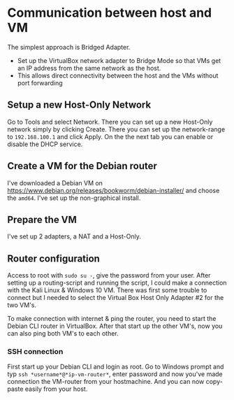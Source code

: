 # Communication between host and VM

The simplest approach is Bridged Adapter.

- Set up the VirtualBox network adapter to Bridge Mode so that VMs get an IP address from the same network as the host.
- This allows direct connectivity between the host and the VMs without port forwarding

## Setup a new Host-Only Network

Go to Tools and select Network. There you can set up a new Host-Only network simply by clicking Create. There you can set up the network-range to `192.168.100.1` and click Apply. On the the next tab you can enable or disable the DHCP service.

## Create a VM for the Debian router

I've downloaded a Debian VM on <https://www.debian.org/releases/bookworm/debian-installer/> and choose the `amd64`. I've set up the non-graphical install.

## Prepare the VM

I've set up 2 adapters, a NAT and a Host-Only.

## Router configuration

Access to root with `sudo su -`, give the password from your user. After setting up a routing-script and running the script, I could make a connection with the Kali Linux & Windows 10 VM. There was first some trouble to connect but I needed to select the Virtual Box Host Only Adapter #2 for the two VM's.

To make connection with internet & ping the router, you need to start the Debian CLI router in VirtualBox. After that start up the other VM's, now you can also ping both VM's to each other.

### SSH connection

First start up your Debian CLI and login as root. Go to Windows prompt and typ `ssh *username*@*ip-vm-router*`, enter password and now you've made connection the VM-router from your hostmachine. And you can now copy-paste easily from your host.
  